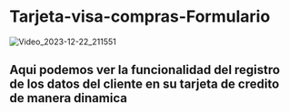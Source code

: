 # Tarjeta-visa-compras-Formulario

![Video_2023-12-22_211551](https://github.com/carltsdev/Tarjeta-visa-compras-Formulario/assets/117705995/11f66105-2a90-4b67-86c0-e90599a1323c)

## Aqui podemos ver la funcionalidad del registro de los datos del cliente en su tarjeta de credito de manera dinamica
